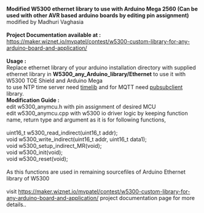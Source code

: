 <b>Modified W5300 ethernet library to use with Arduino Mega 2560 (Can be used with other AVR based arduino boards by editing pin assignment)</b><br>modified by Madhuri Vaghasia<br><br>
<b>Project Documentation available at :</b><br>
https://maker.wiznet.io/mvpatel/contest/w5300-custom-library-for-any-arduino-board-and-application/<br>
<br>
<b>Usage :</b><br>
Replace ethernet library of your arduino installation directory with supplied ethernet library in <b>W5300_any_Arduino_library/Ethernet</b> to use it with W5300 TOE Shield and Arduino Mega<br>
to use NTP time server need <a href="https://github.com/PaulStoffregen/Time">timelib</a> and for MQTT need <a href="https://github.com/knolleary/pubsubclient">pubsubclient</a> library.
<br>
<b>Modification Guide :</b><br>
edit w5300_anymcu.h with pin assignment of desired MCU<br>
edit w5300_anymcu.cpp with w5300 io driver logic by keeping function name, return type and argument as it is for following functions,<br>
<br>
uint16_t w5300_read_indirect(uint16_t addr);<br>
void w5300_write_indirect(uint16_t addr, uint16_t data1);<br>
void w5300_setup_indirect_MR(void);<br>
void w5300_init(void);<br>
void w5300_reset(void);<br>
<br>
As this functions are used in remaining sourcefiles of Arduino Ethernet library of W5300<br>
<br>
visit https://maker.wiznet.io/mvpatel/contest/w5300-custom-library-for-any-arduino-board-and-application/ project documentation page for more details..<br>
